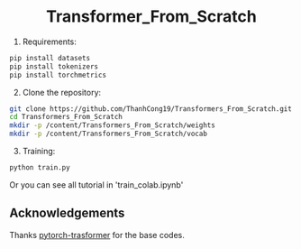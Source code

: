 <div align="center">

<h1>Transformer_From_Scratch</h1>


</div>


1. Requirements:

```bash
pip install datasets
pip install tokenizers
pip install torchmetrics
```

2. Clone the repository:

```bash
git clone https://github.com/ThanhCong19/Transformers_From_Scratch.git
cd Transformers_From_Scratch
mkdir -p /content/Transformers_From_Scratch/weights
mkdir -p /content/Transformers_From_Scratch/vocab
```

3. Training:

```bash
python train.py
```

Or you can see all tutorial in 'train_colab.ipynb'


## Acknowledgements

Thanks [pytorch-trasformer](https://github.com/hkproj/pytorch-transformer) for the base codes.
